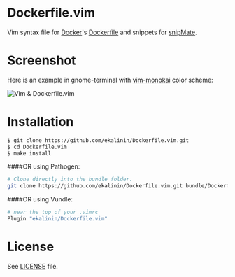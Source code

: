 Dockerfile.vim
==============

Vim syntax file for [Docker](http://docker.io/)'s [Dockerfile](http://docs.docker.io/en/latest/use/builder/)
and snippets for [snipMate](http://www.vim.org/scripts/script.php?script_id=2540).

Screenshot
==========

Here is an example in gnome-terminal with [vim-monokai](https://github.com/sickill/vim-monokai) color scheme:


![Vim & Dockerfile.vim ](https://raw.github.com/ekalinin/Dockerfile.vim/master/vim-dockerfile-example.png)



Installation
============

````bash
$ git clone https://github.com/ekalinin/Dockerfile.vim.git
$ cd Dockerfile.vim
$ make install
````

####OR using Pathogen:
```bash
# Clone directly into the bundle folder.
git clone https://github.com/ekalinin/Dockerfile.vim.git bundle/Dockerfile
```

####OR using Vundle:
```bash
# near the top of your .vimrc
Plugin "ekalinin/Dockerfile.vim"
```

License
=======

See [LICENSE](https://github.com/ekalinin/Dockerfile.vim/blob/master/LICENSE) file.
